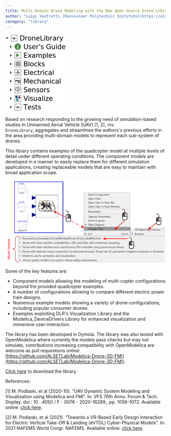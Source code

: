 ```yaml
---
title: Multi-Domain Drone Modeling with the New Open Source Drone Library (Free)
author: "Luigi Vanfretti [Rensselaer Polytechnic Institute](https://alsetlab.github.io)"
category: "library"
---
```

![Alt text](DronePackage.png 'Drone Library')

Based on research responding to the growing need of simulation-based studies in Unmanned Aerial Vehicle (UAV) [1, 2], <code>the DroneLibrary</code>, aggregates and streamlines the authors's previous efforts in the area providing multi-domain models to represent each sub-system of drones.

This library contains examples of the quadcopter model at multiple levels of detail under different operating conditions. The component models are developed in a manner to easily replace them for different simulation applications, creating replaceable models that are easy to maintain with broad application scope.

![Alt text](DroneLib_Example1.png 'Drone Library')

Some of the key features are:
- Component models allowing the modeling of multi-copter configurations beyond the provided quadcopter examples.
- A number of configurations allowing to compare different electric power train designs.
- Numerous example models showing a variety of drone configurations, including popular consumer drones.
- Examples exploiting DLR's Visualization Library and the Modelica_DeviceDrivers Library for enhanced visualization and immersive user-interaction. 

The library has been developed in Dymola. The library was also tested with OpenModelica where currently the models pass checks but may not simulate, contributions increasing compatibility with OpenModelica are welcome as pull requestions online: [https://github.com/ALSETLab/Modelica-Drone-3D-FMI](https://github.com/ALSETLab/Modelica-Drone-3D-FMI).

[Click here](https://github.com/ALSETLab/Modelica-Drone-3D-FMI/releases) to download the library.

References:

[1] M. Podlaski, et al (2020-10). “UAV Dynamic System Modeling and Visualization using Modelica and FMI”. In: VFS 76th Annu. Forum & Tech. Display. doi : 10 . 4050 / F - 0076 -
2020-16289., pp. 1058–1072. Available online: [click here](https://www.researchgate.net/publication/344595743_UAV_Dynamics_and_Electric_Power_System_Modeling_and_Visualization_using_Modelica_and_FMI).

[2] M. Podlaski, et al (2021). “Towards a VR-Based Early Design Interaction for Electric Vertical Take-Off & Landing (eVTOL) Cyber-Physical Models”. In: 2021 NAFEMS World
Congr. NAFEMS. Available online: [click here](https://www.researchgate.net/publication/372128766_Towards_VR-Based_Early_Design_Interaction_for_electric_Vertical_Take-Off_Landing_eVTOL_Cyber-Physical_Models).



